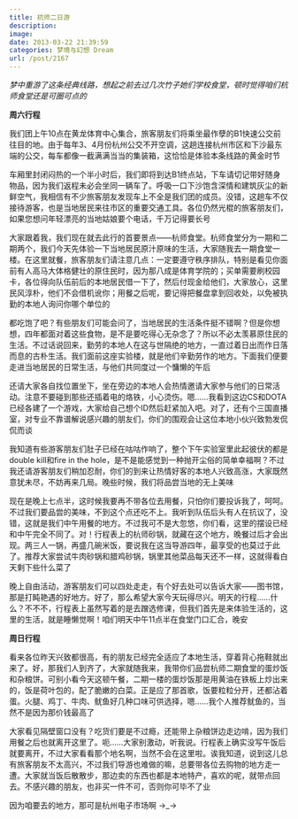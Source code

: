 ```yaml
---
title: 杭师二日游
description: 
image: 
date: 2013-03-22 21:39:59
categories: 梦境与幻想 Dream
url: /post/2167
---
```


_梦中重游了这条经典线路，想起之前去过几次竹子她们学校食堂，顿时觉得咱们杭师食堂还是可圈可点的_

**周六行程**

我们团上午10点在黄龙体育中心集合，旅客朋友们将乘坐最作孽的B1快速公交前往目的地。由于每年3、4月份杭州公交不开空调，这趟连接杭州市区和下沙最东端的公交，每车都像一截满满当当的集装箱，这恰恰是体验本条线路的黄金时节

车厢里封闭闷热的一个半小时后，我们即将到达B1终点站，下车请切记带好随身物品，因为我们返程未必会坐同一辆车了。呼吸一口下沙饱含深情和建筑灰尘的新鲜空气，我相信有不少旅客朋友发现车上不全是我们团的成员。没错，这趟车不仅接待游客，也是当地居民来往市区的重要交通工具。各位仍然光棍的旅客朋友们，如果您想问年轻漂亮的当地姑娘要个电话，千万记得要长号

大家跟着我，我们现在就去此行的首要景点——杭师食堂。杭师食堂分为一期和二期两个，我们今天先体验一下当地居民原汁原味的生活，大家随我去一期食堂一楼。在这里就餐，旅客朋友们请注意几点：一定要遵守秩序排队，特别是看见你面前有人高马大体格健壮的原住民时，因为那八成是体育学院的；买单需要刷校园卡，各位得向队伍前后的本地居民借一下了，然后付现金给他们，大家放心，这里民风淳朴，他们不会借机讹你；用餐之后呢，要记得把餐盘拿到回收处，以免被执勤的本地人询问你哪个单位的

都吃饱了吧？有些朋友们可能会问了，当地居民的生活条件挺不错啊？但是你想想，四年都面对着这些食物，是不是要吃得心无杂念了？所以不必太羡慕原住民的生活。不过话说回来，勤劳的本地人在这与世隔绝的地方，一直过着日出而作日落而息的古朴生活。我们面前这座实验楼，就是他们辛勤劳作的地方。下面我们便要走进当地居民的日常生活，与他们共同度过一个慵懒的午后

还请大家各自找位置坐下，坐在旁边的本地人会热情邀请大家参与他们的日常活动。注意不要碰到那些还插着电的烙铁，小心烫伤。嗯……我看到这边CS和DOTA已经各建了一个游戏，大家给自己想个ID然后赶紧加入吧。对了，还有个三国直播室，对专业不靠谱解说感兴趣的朋友们，你们的围观会让这位本地小伙兴致勃发侃侃而谈

我知道有些游客朋友们肚子已经在咕咕作响了，整个下午实验室里此起彼伏的都是double kill和fire in the hole，是不是能感觉到一种抛开尘俗的简单幸福啊？不过我还请游客朋友们稍加忍耐，你们的到来让热情好客的本地人兴致高涨，大家既然意犹未尽，不妨再来几局。晚些时候，我们将品尝当地的无上美味

现在是晚上七点半，这时候我要再不带各位去用餐，只怕你们要投诉我了，呵呵。不过我们要品尝的美味，不到这个点还吃不上。我听到队伍后头有人在抗议了，没错，这就是我们中午用餐的地方。不过我可不是大忽悠，你们看，这里的摆设已经和中午完全不同了。对！行程表上的杭师砂锅，就藏在这个地方，晚餐过后才会出现。两三人一锅，再盛几碗米饭，要说我在这当导游四年，最享受的也莫过于此了。推荐大家尝试牛肉砂锅和腊鸡砂锅，锅里其他菜品每天还不一样，这就得看白天剩下些什么菜了

晚上自由活动，游客朋友们可以四处走走，有个好去处可以告诉大家——图书馆，那是打盹艳遇的好地方。好了，那么希望大家今天玩得尽兴。明天的行程……什么？不不不，行程表上虽然写着的是去蹭选修课，但我们首先是来体验生活的，这里的生活，就是睡懒觉啊！咱们明天中午11点半在食堂门口汇合，晚安

**周日行程**

看来各位昨天兴致都很高，有的朋友已经完全适应了本地生活，穿着背心拖鞋就出来了。好，那我们人到齐了，大家就随我来，我带你们品尝杭师二期食堂的蛋炒饭和杂粮饼。可别小看今天这顿午餐，二期一楼的蛋炒饭那是用黄油在铁板上炒出来的，饭是荷叶包的，配了脆嫩的白菜。正是应了那首歌，饭要粒粒分开，还都沾着蛋。火腿、鸡丁、牛肉、鱿鱼好几种口味可供选择，嗯……我个人推荐鱿鱼的，当然不是因为那价钱最高了

大家看见隔壁窗口没有？吃货们要是不过瘾，还能带上杂粮饼边走边啃，因为我们用餐之后也就离开这里了。呃……大家别激动，听我说。行程表上确实没写午饭后就要离开，不过大家看看那个地名啊，当然不会在这里啦。诶我知道，说到这儿总有旅客朋友不太高兴，不过我们导游也难做的嘛，总要带各位去购物的地方走一遭。大家就当饭后散散步，那边卖的东西也都是本地特产，喜欢的呢，就带点回去。不感兴趣的朋友，也非买一件不可，否则你可毕不了业

因为咱要去的地方，那可是杭州电子市场啊  →_→
